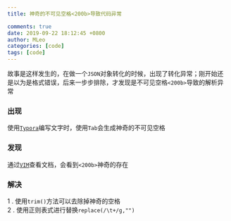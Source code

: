 ```yaml
---
title: 神奇的不可见空格<200b>导致代码异常

comments: true
date: 2019-09-22 18:12:45 +0800
author: MLeo
categories: [code] 
tags: [code]
---
```


故事是这样发生的，在做一个`JSON`对象转化的时候，出现了转化异常；刚开始还是以为是格式错误，后来一步步排除，才发现是不可见空格`<200b>`导致的解析异常

### 出现
使用[`Typora`](https://typora.io/)编写文字时，使用`Tab`会生成神奇的不可见空格

### 发现
通过[`VIM`](https://www.vim.org/)查看文档，会看到`<200b>`神奇的存在

### 解决
1 . 使用`trim()`方法可以去除掉神奇的空格    
2 . 使用正则表式进行替换`replace(/\t+/g,"")`